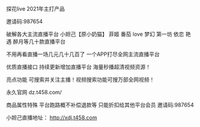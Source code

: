 探花live  2021年主打产品

邀请码:987654

破解各大主流直播平台 小妲己【原小奶猫】 菲姬 番茄 love 梦幻 第一坊 依恋 艳遇 醉月等几十款直播平台

不用再看直播一场几元几十几百了 一个APP打尽全网主流直播平台 

优质直播接口 持续更新增加直播平台 海量秒播超清视频资源！

亮点功能 可搜索并关注主播！视频搜索功能可搜万部全网视频！

永久官网 dz.t458.com/


商品属性特殊 平台跑路概不补偿退款等 只能折扣给其他平台会员
邀请码:987654















小妲己直播地址： http://xdj.t458.com


